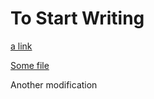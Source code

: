 # To Start Writing

[a link](https://github.com/Ahket-net/docs/blob/nael/CADET%20Reference%20Manual.md "CADET")

[Some file](</Technical/AHK Token.md>)

Another modification
